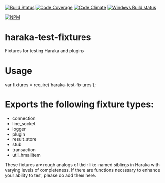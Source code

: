 [![Build Status][ci-img]][ci-url]
[![Code Coverage][cov-img]][cov-url]
[![Code Climate][clim-img]][clim-url]
[![Windows Build status](https://ci.appveyor.com/api/projects/status/ynjmw8jy76gt7inh?svg=true)](https://ci.appveyor.com/project/msimerson/haraka-test-fixtures)

[![NPM][npm-img]][npm-url]

# haraka-test-fixtures

Fixtures for testing Haraka and plugins

# Usage

var fixtures = require('haraka-test-fixtures');

# Exports the following fixture types:

* connection
* line_socket
* logger
* plugin
* result_store
* stub
* transaction
* util_hmailitem

These fixtures are rough analogs of their like-named siblings in Haraka with
varying levels of completeness. If there are functions necessary to enhance
your ability to test, please do add them here.


[ci-img]: https://travis-ci.org/haraka/haraka-test-fixtures.svg
[ci-url]: https://travis-ci.org/haraka/haraka-test-fixtures
[cov-img]: https://codecov.io/github/haraka/haraka-test-fixtures/coverage.svg
[cov-url]: https://codecov.io/github/haraka/haraka-test-fixtures
[clim-img]: https://codeclimate.com/github/haraka/haraka-test-fixtures/badges/gpa.svg
[clim-url]: https://codeclimate.com/github/haraka/haraka-test-fixtures
[npm-img]: https://nodei.co/npm/haraka-test-fixtures.png
[npm-url]: https://www.npmjs.com/package/haraka-test-fixtures
